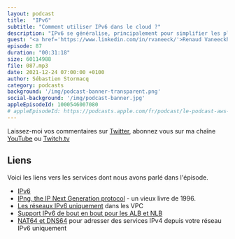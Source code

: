 ```yaml
---
layout: podcast
title:  "IPv6"
subtitle: "Comment utiliser IPv6 dans le cloud ?"
description: "IPv6 se généralise, principalement pour simplifier les plans d'adressage et bénéficier de 2^128 addresses IP. En écoutant ce podcast, vous découvrirez les challenges pour migrer de IPv4 à IPv6. Nous expliquons aussi comment déployer des réseaux IPv6 uniquement ou hybrides IPv4-IPv6 dans le cloud AWS."
guest: "<a href='https://www.linkedin.com/in/rvaneeck/'>Renaud Vaneeckhoutte</a>, Solution Architect, AWS."
episode: 87
duration: "00:31:18"
size: 60114988 
file: 087.mp3
date: 2021-12-24 07:00:00 +0100  
author: Sébastien Stormacq
category: podcasts
background: '/img/podcast-banner-transparent.png'
social-background: '/img/podcast-banner.jpg'
appleEpisodeId: 1000546007080
# appleEpisodeId: https://podcasts.apple.com/fr/podcast/le-podcast-aws-en-français/id1452118442
---
```


Laissez-moi vos commentaires sur [Twitter](https://twitter.com/sebsto), abonnez vous sur ma chaîne [YouTube](https://www.youtube.com/sebsto) ou [Twitch.tv](https://www.twitch.tv/sebAWS)

## Liens

Voici les liens vers les services dont nous avons parlé dans l'épisode.

- [IPv6](https://en.wikipedia.org/wiki/IPv6)
- [IPng, the IP Next Generation protocol](https://www.amazon.com/IPng-Internet-Protocol-Next-Generation/dp/0201633957) - un vieux livre de 1996.
- [Les réseaux IPv6 uniquement](https://aws.amazon.com/blogs/networking-and-content-delivery/introducing-ipv6-only-subnets-and-ec2-instances/) dans les VPC
- [Support IPv6 de bout en bout pour les ALB et NLB](https://aws.amazon.com/about-aws/whats-new/2021/11/application-load-balancer-network-load-balancer-end-to-end-ipv6-support/)
- [NAT64 et DNS64](https://aws.amazon.com/about-aws/whats-new/2021/11/aws-nat64-dns64-communication-ipv6-ipv4-services/) pour adresser des services IPv4 depuis votre réseau IPv6 uniquement
